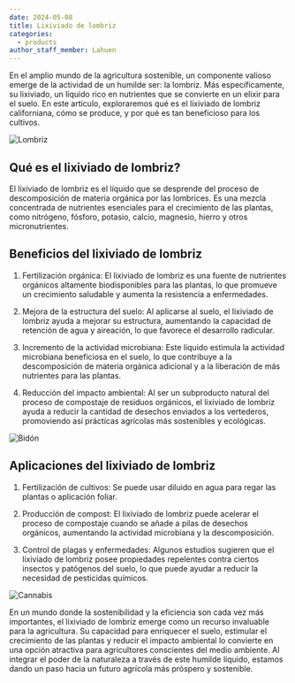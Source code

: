 ```yaml
---
date: 2024-05-08
title: Lixiviado de lombriz
categories:
  - products
author_staff_member: Lahuen
---
```


En el amplio mundo de la agricultura sostenible, un componente valioso emerge de la actividad de un humilde ser: la lombriz. Más específicamente, su lixiviado, un líquido rico en nutrientes que se convierte en un elixir para el suelo. En este artículo, exploraremos qué es el lixiviado de lombriz californiana, cómo se produce, y por qué es tan beneficioso para los cultivos.

![Lombriz](https://i.imgur.com/T6JQSRe.jpg)

## Qué es el lixiviado de lombriz?

El lixiviado de lombriz es el líquido que se desprende del proceso de descomposición de materia orgánica por las lombrices. Es una mezcla concentrada de nutrientes esenciales para el crecimiento de las plantas, como nitrógeno, fósforo, potasio, calcio, magnesio, hierro y otros micronutrientes.

## Beneficios del lixiviado de lombriz

1. Fertilización orgánica: El lixiviado de lombriz es una fuente de nutrientes orgánicos altamente biodisponibles para las plantas, lo que promueve un crecimiento saludable y aumenta la resistencia a enfermedades.

2. Mejora de la estructura del suelo: Al aplicarse al suelo, el lixiviado de lombriz ayuda a mejorar su estructura, aumentando la capacidad de retención de agua y aireación, lo que favorece el desarrollo radicular.

3. Incremento de la actividad microbiana: Este líquido estimula la actividad microbiana beneficiosa en el suelo, lo que contribuye a la descomposición de materia orgánica adicional y a la liberación de más nutrientes para las plantas.

4. Reducción del impacto ambiental: Al ser un subproducto natural del proceso de compostaje de residuos orgánicos, el lixiviado de lombriz ayuda a reducir la cantidad de desechos enviados a los vertederos, promoviendo así prácticas agrícolas más sostenibles y ecológicas.

![Bidón](https://i.imgur.com/DphPJUl.jpg)

## Aplicaciones del lixiviado de lombriz

1. Fertilización de cultivos: Se puede usar diluido en agua para regar las plantas o aplicación foliar.

2. Producción de compost: El lixiviado de lombriz puede acelerar el proceso de compostaje cuando se añade a pilas de desechos orgánicos, aumentando la actividad microbiana y la descomposición.

3. Control de plagas y enfermedades: Algunos estudios sugieren que el lixiviado de lombriz posee propiedades repelentes contra ciertos insectos y patógenos del suelo, lo que puede ayudar a reducir la necesidad de pesticidas químicos.

![Cannabis](https://i.imgur.com/qIHp5Df.jpeg[/img])

En un mundo donde la sostenibilidad y la eficiencia son cada vez más importantes, el lixiviado de lombriz emerge como un recurso invaluable para la agricultura. Su capacidad para enriquecer el suelo, estimular el crecimiento de las plantas y reducir el impacto ambiental lo convierte en una opción atractiva para agricultores conscientes del medio ambiente. Al integrar el poder de la naturaleza a través de este humilde líquido, estamos dando un paso hacia un futuro agrícola más próspero y sostenible.
